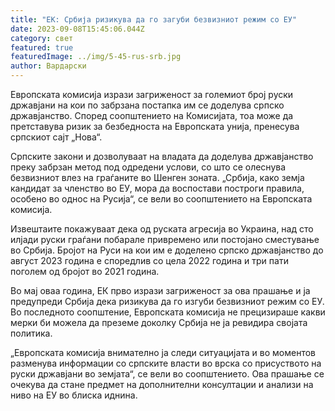 ```yaml
---
title: "ЕК: Србија ризикува да го загуби безвизниот режим со ЕУ"
date: 2023-09-08T15:45:06.044Z
category: свет
featured: true
featuredImage: ../img/5-45-rus-srb.jpg
author: Вардарски
---
```

Европската комисија изрази загриженост за големиот број руски државјани на кои по забрзана постапка им се доделува српско државјанство. Според соопштението на Комисијата, тоа може да претставува ризик за безбедноста на Европската унија, пренесува српскиот сајт „Нова“.

Српските закони и дозволуваат на владата да доделува државјанство преку забрзан метод под одредени услови, со што се олеснува безвизниот влез на граѓаните во Шенген зоната. „Србија, како земја кандидат за членство во ЕУ, мора да воспостави построги правила, особено во однос на Русија“, се вели во соопштението на Европската комисија.

Извештаите покажуваат дека од руската агресија во Украина, над сто илјади руски граѓани побарале привремено или постојано сместување во Србија. Бројот на Руси на кои им е доделено српско државјанство до август 2023 година е споредлив со цела 2022 година и три пати поголем од бројот во 2021 година.

Во мај оваа година, ЕК прво изрази загриженост за ова прашање и ја предупреди Србија дека ризикува да го изгуби безвизниот режим со ЕУ. Во последното соопштение, Европската комисија не прецизираше какви мерки би можела да преземе доколку Србија не ја ревидира својата политика.

„Европската комисија внимателно ја следи ситуацијата и во моментов разменува информации со српските власти во врска со присуството на руски државјани во земјата“, се вели во соопштението. Ова прашање се очекува да стане предмет на дополнителни консултации и анализи на ниво на ЕУ во блиска иднина.